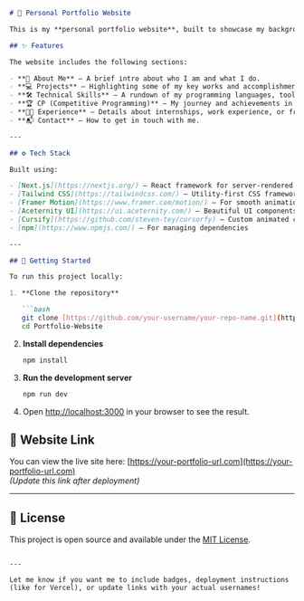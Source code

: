 ```markdown
# 💼 Personal Portfolio Website

This is my **personal portfolio website**, built to showcase my background, technical skills, projects, competitive programming experience, and more. It features smooth animations, stylish design, and responsive layout — all crafted using modern tools and frameworks.

## ✨ Features

The website includes the following sections:

- **👤 About Me** – A brief intro about who I am and what I do.
- **💻 Projects** – Highlighting some of my key works and accomplishments.
- **🛠️ Technical Skills** – A rundown of my programming languages, tools, and technologies.
- **🏆 CP (Competitive Programming)** – My journey and achievements in CP.
- **🧑‍💼 Experience** – Details about internships, work experience, or freelance work.
- **📬 Contact** – How to get in touch with me.

---

## ⚙️ Tech Stack

Built using:

- [Next.js](https://nextjs.org/) – React framework for server-rendered and statically generated pages
- [Tailwind CSS](https://tailwindcss.com/) – Utility-first CSS framework
- [Framer Motion](https://www.framer.com/motion/) – For smooth animations
- [Aceternity UI](https://ui.aceternity.com/) – Beautiful UI components
- [Cursify](https://github.com/steven-tey/cursorfy) – Custom animated cursors for a cool UX
- [npm](https://www.npmjs.com/) – For managing dependencies

---

## 🚀 Getting Started

To run this project locally:

1. **Clone the repository**

   ```bash
   git clone [https://github.com/your-username/your-repo-name.git](https://github.com/Mysteriux/Portfolio-Website)
   cd Portfolio-Website
   ```

2. **Install dependencies**

   ```bash
   npm install
   ```

3. **Run the development server**

   ```bash
   npm run dev
   ```

4. Open [http://localhost:3000](http://localhost:3000) in your browser to see the result.

## 📸 Website Link

You can view the live site here: [https://your-portfolio-url.com](https://your-portfolio-url.com)  
*(Update this link after deployment)*

---

## 📝 License

This project is open source and available under the [MIT License](LICENSE).

```

---

Let me know if you want me to include badges, deployment instructions (like for Vercel), or update links with your actual usernames!